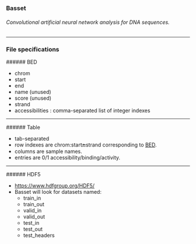 ### Basset
###### Convolutional artificial neural network analysis for DNA sequences.
--------------------------------------------------------------------------------
### File specifications

<a name="bed"/>
###### BED

- chrom
- start
- end
- name (unused)
- score (unused)
- strand
- accessibilities : comma-separated list of integer indexes

--------------------------------------------------------------------------------
<a name="table"/>
###### Table

- tab-separated
- row indexes are chrom:start:end:strand corresponding to [BED](#bed).
- columns are sample names.
- entries are 0/1 accessibility/binding/activity.

--------------------------------------------------------------------------------
<a name="hdf5"/>
###### HDF5

- https://www.hdfgroup.org/HDF5/
- Basset will look for datasets named:
  - train_in
  - train_out
  - valid_in
  - valid_out
  - test_in
  - test_out
  - test_headers
